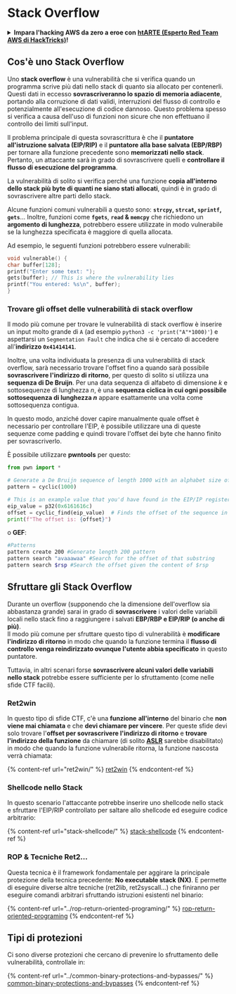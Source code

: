 # Stack Overflow

<details>

<summary><strong>Impara l'hacking AWS da zero a eroe con</strong> <a href="https://training.hacktricks.xyz/courses/arte"><strong>htARTE (Esperto Red Team AWS di HackTricks)</strong></a><strong>!</strong></summary>

Altri modi per supportare HackTricks:

* Se vuoi vedere la tua **azienda pubblicizzata su HackTricks** o **scaricare HackTricks in PDF** Controlla i [**PIANI DI ABBONAMENTO**](https://github.com/sponsors/carlospolop)!
* Ottieni il [**merchandising ufficiale di PEASS & HackTricks**](https://peass.creator-spring.com)
* Scopri [**La Famiglia PEASS**](https://opensea.io/collection/the-peass-family), la nostra collezione di [**NFT esclusivi**](https://opensea.io/collection/the-peass-family)
* **Unisciti al** 💬 [**gruppo Discord**](https://discord.gg/hRep4RUj7f) o al [**gruppo telegram**](https://t.me/peass) o **seguici** su **Twitter** 🐦 [**@hacktricks\_live**](https://twitter.com/hacktricks\_live)**.**
* **Condividi i tuoi trucchi di hacking inviando PR ai** [**HackTricks**](https://github.com/carlospolop/hacktricks) e [**HackTricks Cloud**](https://github.com/carlospolop/hacktricks-cloud) repository di Github.

</details>

## Cos'è uno Stack Overflow

Uno **stack overflow** è una vulnerabilità che si verifica quando un programma scrive più dati nello stack di quanto sia allocato per contenerli. Questi dati in eccesso **sovrascriveranno lo spazio di memoria adiacente**, portando alla corruzione di dati validi, interruzioni del flusso di controllo e potenzialmente all'esecuzione di codice dannoso. Questo problema spesso si verifica a causa dell'uso di funzioni non sicure che non effettuano il controllo dei limiti sull'input.

Il problema principale di questa sovrascrittura è che il **puntatore all'istruzione salvata (EIP/RIP)** e il **puntatore alla base salvata (EBP/RBP)** per tornare alla funzione precedente sono **memorizzati nello stack**. Pertanto, un attaccante sarà in grado di sovrascrivere quelli e **controllare il flusso di esecuzione del programma**.

La vulnerabilità di solito si verifica perché una funzione **copia all'interno dello stack più byte di quanti ne siano stati allocati**, quindi è in grado di sovrascrivere altre parti dello stack.

Alcune funzioni comuni vulnerabili a questo sono: **`strcpy`, `strcat`, `sprintf`, `gets`**... Inoltre, funzioni come **`fgets`**, **`read` & `memcpy`** che richiedono un **argomento di lunghezza**, potrebbero essere utilizzate in modo vulnerabile se la lunghezza specificata è maggiore di quella allocata.

Ad esempio, le seguenti funzioni potrebbero essere vulnerabili:
```c
void vulnerable() {
char buffer[128];
printf("Enter some text: ");
gets(buffer); // This is where the vulnerability lies
printf("You entered: %s\n", buffer);
}
```
### Trovare gli offset delle vulnerabilità di stack overflow

Il modo più comune per trovare le vulnerabilità di stack overflow è inserire un input molto grande di `A` (ad esempio `python3 -c 'print("A"*1000)'`) e aspettarsi un `Segmentation Fault` che indica che si è cercato di accedere all'**indirizzo `0x41414141`**.

Inoltre, una volta individuata la presenza di una vulnerabilità di stack overflow, sarà necessario trovare l'offset fino a quando sarà possibile **sovrascrivere l'indirizzo di ritorno**, per questo di solito si utilizza una **sequenza di De Bruijn**. Per una data sequenza di alfabeto di dimensione _k_ e sottosequenze di lunghezza _n_, è una **sequenza ciclica in cui ogni possibile sottosequenza di lunghezza _n_** appare esattamente una volta come sottosequenza contigua.

In questo modo, anziché dover capire manualmente quale offset è necessario per controllare l'EIP, è possibile utilizzare una di queste sequenze come padding e quindi trovare l'offset dei byte che hanno finito per sovrascriverlo.

È possibile utilizzare **pwntools** per questo:
```python
from pwn import *

# Generate a De Bruijn sequence of length 1000 with an alphabet size of 256 (byte values)
pattern = cyclic(1000)

# This is an example value that you'd have found in the EIP/IP register upon crash
eip_value = p32(0x6161616c)
offset = cyclic_find(eip_value)  # Finds the offset of the sequence in the De Bruijn pattern
print(f"The offset is: {offset}")
```
o **GEF**:
```bash
#Patterns
pattern create 200 #Generate length 200 pattern
pattern search "avaaawaa" #Search for the offset of that substring
pattern search $rsp #Search the offset given the content of $rsp
```
## Sfruttare gli Stack Overflow

Durante un overflow (supponendo che la dimensione dell'overflow sia abbastanza grande) sarai in grado di **sovrascrivere** i valori delle variabili locali nello stack fino a raggiungere i salvati **EBP/RBP e EIP/RIP (o anche di più)**.\
Il modo più comune per sfruttare questo tipo di vulnerabilità è **modificare l'indirizzo di ritorno** in modo che quando la funzione termina il **flusso di controllo venga reindirizzato ovunque l'utente abbia specificato** in questo puntatore.

Tuttavia, in altri scenari forse **sovrascrivere alcuni valori delle variabili nello stack** potrebbe essere sufficiente per lo sfruttamento (come nelle sfide CTF facili).

### Ret2win

In questo tipo di sfide CTF, c'è una **funzione** **all'interno** del binario che **non viene mai chiamata** e che **devi chiamare per vincere**. Per queste sfide devi solo trovare l'**offset per sovrascrivere l'indirizzo di ritorno** e **trovare l'indirizzo della funzione** da chiamare (di solito [**ASLR**](../common-binary-protections-and-bypasses/aslr/) sarebbe disabilitato) in modo che quando la funzione vulnerabile ritorna, la funzione nascosta verrà chiamata:

{% content-ref url="ret2win/" %}
[ret2win](ret2win/)
{% endcontent-ref %}

### Shellcode nello Stack

In questo scenario l'attaccante potrebbe inserire uno shellcode nello stack e sfruttare l'EIP/RIP controllato per saltare allo shellcode ed eseguire codice arbitrario:

{% content-ref url="stack-shellcode/" %}
[stack-shellcode](stack-shellcode/)
{% endcontent-ref %}

### ROP & Tecniche Ret2...

Questa tecnica è il framework fondamentale per aggirare la principale protezione della tecnica precedente: **No executable stack (NX)**. E permette di eseguire diverse altre tecniche (ret2lib, ret2syscall...) che finiranno per eseguire comandi arbitrari sfruttando istruzioni esistenti nel binario:

{% content-ref url="../rop-return-oriented-programing/" %}
[rop-return-oriented-programing](../rop-return-oriented-programing/)
{% endcontent-ref %}

## Tipi di protezioni

Ci sono diverse protezioni che cercano di prevenire lo sfruttamento delle vulnerabilità, controllale in:

{% content-ref url="../common-binary-protections-and-bypasses/" %}
[common-binary-protections-and-bypasses](../common-binary-protections-and-bypasses/)
{% endcontent-ref %}
